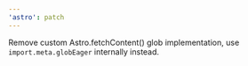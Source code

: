 ```yaml
---
'astro': patch
---
```


Remove custom Astro.fetchContent() glob implementation, use `import.meta.globEager` internally instead.
